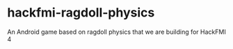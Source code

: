 hackfmi-ragdoll-physics
=======================

An Android game based on ragdoll physics that we are building for HackFMI 4
